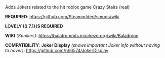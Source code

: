Adds Jokers related to the hit roblox game Crazy Stairs (real)

**REQUIRED**:
https://github.com/Steamodded/smods/wiki

**LOVELY (0.7.1) IS REQUIRED**

**WIKI** _(Spoilers)_:
https://balatromods.miraheze.org/wiki/Baladrone

**COMPATIBILITY**:
**Joker Display** _(shows important Joker info without having to hover)_: 
https://github.com/nh6574/JokerDisplay
